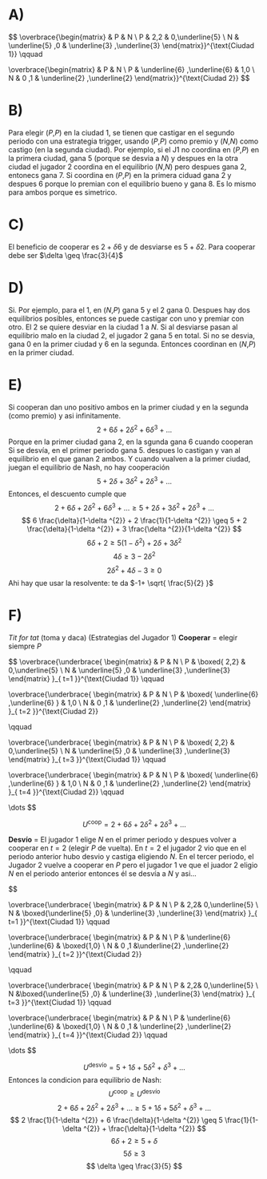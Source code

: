 # A)
$$
\overbrace{\begin{matrix}
 & P  & N \\
P  & 2,2 & 0,\underline{5}  \\
N & \underline{5} ,0 & \underline{3} ,\underline{3} 
\end{matrix}}^{\text{Ciudad 1}}
\qquad 

\overbrace{\begin{matrix}
 & P  & N \\
P  & \underline{6} ,\underline{6}  & 1,0  \\
N & 0 ,1 & \underline{2} ,\underline{2} 
\end{matrix}}^{\text{Ciudad 2}}
$$
# B)
Para elegir ($P$,$P$)  en la ciudad 1, se tienen que castigar en el segundo periodo con una estrategia trigger, usando ($P$,$P$)  como premio  y ($N$,$N$) como castigo (en la segunda ciudad).  Por ejemplo, si el J1 no coordina en ($P$,$P$) en la primera ciudad, gana 5 (porque se desvia a $N$) y despues en la otra ciudad el jugador 2 coordina en el equilibrio ($N$,$N$) pero despues gana 2, entonecs gana 7. Si coordina en  ($P$,$P$) en la primera ciduad gana 2 y despues 6 porque lo premian con el equilibrio bueno y gana 8. Es lo mismo para ambos porque es simetrico.

# C)
El beneficio de cooperar es $2+\delta6$ y de desviarse es $5+\delta2$. Para cooperar debe ser $\delta \geq \frac{3}{4}$

# D)
Si. Por ejemplo, para el 1, en ($N$,$P$) gana 5 y el 2 gana 0. Despues hay dos equilibrios posibles, entonces se puede castigar con uno y premiar con otro. 
El 2 se quiere desviar en la ciudad 1 a $N$. Si al desviarse pasan al equilibrio malo en la ciudad 2, el jugador 2 gana 5 en total. Si no se desvia, gana 0 en la primer ciudad y 6 en la segunda. Entonces coordinan en ($N$,$P$) en la primer ciudad.

# E)
Si cooperan dan uno positivo ambos en la primer ciudad y en la segunda (como premio) y asi infinitamente.
$$
2+6\delta+2\delta ^{2} + 6 \delta ^{3} + \dots
$$
Porque en la primer ciudad gana 2, en la sgunda gana 6 cuando cooperan
Si se desvía, en el primer periodo gana 5. despues lo castigan y van al equilibrio en el que ganan 2 ambos. Y cuando vualven a la primer ciudad, juegan el equilibrio de Nash, no hay cooperación
$$
5+2\delta+3\delta ^{2}+2\delta ^{3}+\dots
$$
Entonces, el descuento cumple que 
$$
2+6\delta+2\delta ^{2} + 6 \delta ^{3} + \dots \geq 5+2\delta+3\delta ^{2}+2\delta ^{3} +\dots
$$
$$
6 \frac{\delta}{1-\delta ^{2}} + 2 \frac{1}{1-\delta ^{2}}  \geq 5 + 2 \frac{\delta}{1-\delta ^{2}} + 3 \frac{\delta ^{2}}{1-\delta ^{2}}
$$
$$
6\delta + 2  \geq 5(1-\delta ^{2}) + 2 \delta + 3 \delta ^{2}
$$
$$
4\delta \geq 3 - 2 \delta ^{2}
$$
$$
2\delta ^{2} + 4 \delta - 3 \geq 0
$$
Ahi hay que usar la resolvente: te da $-1+ \sqrt{ \frac{5}{2} }$

# F)
 *Tit for tat* (toma y daca)
(Estrategias del Jugador 1)
**Cooperar** = elegir siempre $P$

$$
\overbrace{\underbrace{ \begin{matrix}
 & P  & N \\
P  & \boxed{ 2,2} & 0,\underline{5}  \\
N & \underline{5} ,0 & \underline{3} ,\underline{3} 
\end{matrix} }_{ t=1 }}^{\text{Ciudad 1}}
\qquad 

\overbrace{\underbrace{ \begin{matrix}
 & P  & N \\
P  & \boxed{ \underline{6} ,\underline{6} } & 1,0  \\
N & 0 ,1 & \underline{2} ,\underline{2} 
\end{matrix} }_{ t=2 }}^{\text{Ciudad 2}}

\qquad 

\overbrace{\underbrace{ \begin{matrix}
 & P  & N \\
P  & \boxed{ 2,2} & 0,\underline{5}  \\
N & \underline{5} ,0 & \underline{3} ,\underline{3} 
\end{matrix} }_{ t=3 }}^{\text{Ciudad 1}}
\qquad 

\overbrace{\underbrace{ \begin{matrix}
 & P  & N \\
P  & \boxed{ \underline{6} ,\underline{6} } & 1,0  \\
N & 0 ,1 & \underline{2} ,\underline{2} 
\end{matrix} }_{ t=4 }}^{\text{Ciudad 2}}
\qquad 

\dots
$$

$$
U^{\text{coop}}=2+6\delta+2\delta ^{2}+2\delta ^{3}+\dots
$$


**Desvío** = El jugador 1 elige $N$ en el primer periodo y despues volver a cooperar en $t=2$ (elegir $P$ de vuelta). En $t=2$  el jugador 2 vio que en el periodo anterior hubo desvio y castiga eligiendo $N$. En el tercer periodo, el Jugador 2 vuelve a cooperar en $P$ pero el jugador 1 ve que el juador 2 eligio $N$ en el periodo anterior entonces él se desvía a $N$ y asi...

$$



\overbrace{\underbrace{ \begin{matrix}
 & P  & N \\
P  & 2,2& 0,\underline{5}  \\
N & \boxed{\underline{5} ,0} & \underline{3} ,\underline{3} 
\end{matrix} }_{ t=1 }}^{\text{Ciudad 1}}
\qquad 

\overbrace{\underbrace{ \begin{matrix}
 & P  & N \\
P  & \underline{6} ,\underline{6} & \boxed{1,0}  \\
N & 0 ,1 &\underline{2} ,\underline{2} 
\end{matrix} }_{ t=2 }}^{\text{Ciudad 2}}

\qquad 

\overbrace{\underbrace{ \begin{matrix}
 & P  & N \\
P  & 2,2& 0,\underline{5}  \\
N &\boxed{\underline{5} ,0} & \underline{3} ,\underline{3} 
\end{matrix} }_{ t=3 }}^{\text{Ciudad 1}}
\qquad 

\overbrace{\underbrace{ \begin{matrix}
 & P  & N \\
P  & \underline{6} ,\underline{6} & \boxed{1,0}  \\
N & 0 ,1 & \underline{2} ,\underline{2}
\end{matrix} }_{ t=4 }}^{\text{Ciudad 2}}
\qquad 

\dots
$$


$$
U^{\text{desvío}}  = 5 + 1 \delta + 5\delta ^{2} + \delta ^{3} + \dots
$$
Entonces la condicion para equilibrio de Nash:
$$
U^{\text{coop}} \geq U^{\text{desvío}}
$$
$$
2+6\delta+2\delta ^{2}+2\delta ^{3}+\dots \geq 5 + 1 \delta + 5\delta ^{2} + \delta ^{3} + \dots
$$
$$
2 \frac{1}{1-\delta ^{2}}  + 6 \frac{\delta}{1-\delta ^{2}} \geq 5 \frac{1}{1-\delta ^{2}} + \frac{\delta}{1-\delta ^{2}}
$$
$$
6\delta + 2 \geq 5 + \delta
$$
$$
5\delta \geq 3
$$
$$
\delta \geq \frac{3}{5}
$$
